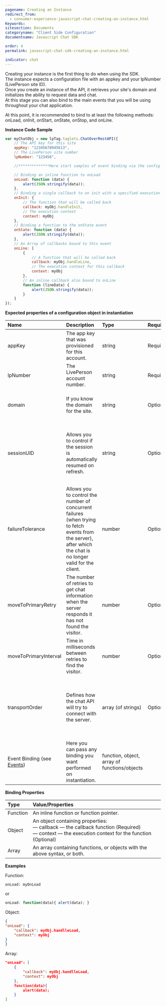 ```yaml
---
pagename: Creating an Instance
redirect_from:
  - consumer-experience-javascript-chat-creating-an-instance.html
Keywords:
sitesection: Documents
categoryname: "Client Side Configuration"
documentname: Javascript Chat SDK

order: 4
permalink: javascript-chat-sdk-creating-an-instance.html

indicator: chat
---
```


Creating your instance is the first thing to do when using the SDK.   
The instance expects a configuration file with an appkey and your lpNumber (LivePerson site ID).   
Once you create an instance of the API, it retrieves your site's domain and initializes the ability to request data and chat.   
At this stage you can also bind to the main events that you will be using throughout your chat application.

At this point, it is recommended to bind to at least the following methods: onLoad, onInit, onStart, onState, onStop, and onLine.

**Instance Code Sample**

```javascript
var myChatObj = new lpTag.taglets.ChatOverRestAPI({
    // The API key for this site
    appKey: "12345678945613",
    // The LivePerson site number
    lpNumber: "123456",

    //**************Here start samples of event binding via the config **************************************

    // Binding an inline function to onLoad
    onLoad: function (data) {
        alert(JSON.stringify(data));
    },
    // Binding a single callback to on init with a specified execution context
    onInit: {
        // The function that will be called back
        callback: myObj.handleInit,
        // The execution context
        context: myObj
    },
    // Binding a function to the onState event
    onState: function (data) {
        alert(JSON.stringify(data));
    },
    // An Array of callbacks bound to this event
    onLine: [
        {
            // A function that will be called back
            callback: myObj.handleLine,
            // The execution context for this callback
            context: myObj
        },
        // An inline callback also bound to onLine
        function (lineData) {
            alert(JSON.stringify(data));
        }
    ]
});                                                                                              
```
**Expected properties of a configuration object in instantiation**

| Name | Description | Type | Required | Notes |
| :--- | :--- | :--- | :--- | :--- |
| appKey | The app key that was provisioned for this account. | string | Required | |
| lpNumber | The LivePerson account number. | string | Required | |
| domain | If you know the domain for the site. | string | Optional | This is taken care of in case you do not know the domain. |
| sessionUID | Allows you to control if the session is automatically resumed on refresh. | string | Optional | If set, it will need to be set to the same info for refreshes, otherwise the chat will not be automatically resumed. |
| failureTolerance | Allows you to control the number of concurrent failures (when trying to fetch events from the server), after which the chat is no longer valid for the client. | number | Optional | |
| moveToPrimaryRetry| The number of retries to get chat information when the server responds it has not found the visitor. | number | Optional ||
| moveToPrimaryInterval | Time in milliseconds between retries to find the visitor. | number | Optional | |
| transportOrder | Defines how the chat API will try to connect with the server. | array (of strings) | Optional | Currently only 'postmessage' is supported <br> It is best not to override this property since it may cause unexpected behavior. |
| Event Binding (see [Events](consumer-experience-javascript-chat-events.html)) | Here you can pass any binding you want performed on instantiation. | function, object, array of functions/objects | | Binding supports functions, objects and mixed arrays of both. |

**Binding Properties**

| Type | Value/Properties |
| :--- | :--- |
| Function  | An inline function or function pointer. |
| Object | An object containing properties: <br> — callback — the callback function (Required) <br> — context — the execution context for the function (Optional) |
| Array | An array containing functions, or objects with the above syntax, or both. |

**Examples**

Function:


`onLoad: myOnLoad`

or

```javascript
onLoad: function(data){ alert(data); }
```

Object:

```json
{
"onLoad": {
    "callback": myObj.handlleLoad,
    "context": myObj
}
}
```

Array:

```json
"onLoad": [
    {
        "callback": myObj.handlleLoad,
        "context": myObj
    },
    function(data){
        alert(data);
    }
]
```
